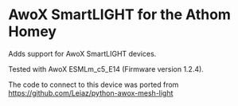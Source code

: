 # AwoX SmartLIGHT for the Athom Homey

Adds support for AwoX SmartLIGHT devices.

Tested with AwoX ESMLm_c5_E14 (Firmware version 1.2.4).

The code to connect to this device was ported from https://github.com/Leiaz/python-awox-mesh-light
